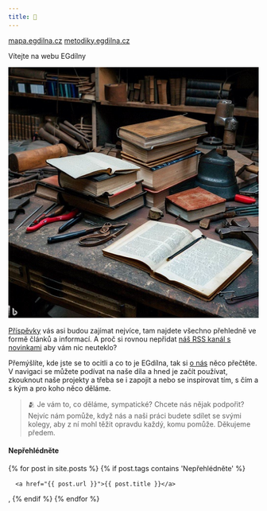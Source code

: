 ```yaml
---
title: 👋
---
```


[mapa.egdilna.cz](http://mapa.egdilna.cz) [metodiky.egdilna.cz](http://metodiky.egdilna.cz)

Vítejte na webu EGdílny



![Ilustrační obrázek dílny se stolem a notebooky, knihami zákonů, nářadím a bordelem](dilna.jpg)



[Příspěvky](prispevky) vás asi budou zajímat nejvíce, tam najdete všechno přehledně ve formě článků a informací. A proč si rovnou nepřidat [náš RSS kanál s novinkami](feed.xml) aby vám nic neuteklo?

Přemýšlíte, kde jste se to ocitli a co to je EGdílna, tak si [o nás](about) něco přečtěte. V navigaci se můžete podívat na naše díla a hned je začít používat, zkouknout naše projekty a třeba se i zapojit a nebo se inspirovat tím, s čím a s kým a pro koho něco děláme.

> 🫂 Je vám to, co děláme, sympatické? Chcete nás nějak podpořit? Nejvíc nám pomůže, když nás a naši práci budete sdílet se svými kolegy, aby z ní mohl těžit opravdu každý, komu pomůže. Děkujeme předem.



#### Nepřehlédněte



<div>
{% for post in site.posts %}
  {% if post.tags contains 'Nepřehlédněte' %}

      <a href="{{ post.url }}">{{ post.title }}</a>
, 
  {% endif %}
{% endfor %}
</div>
